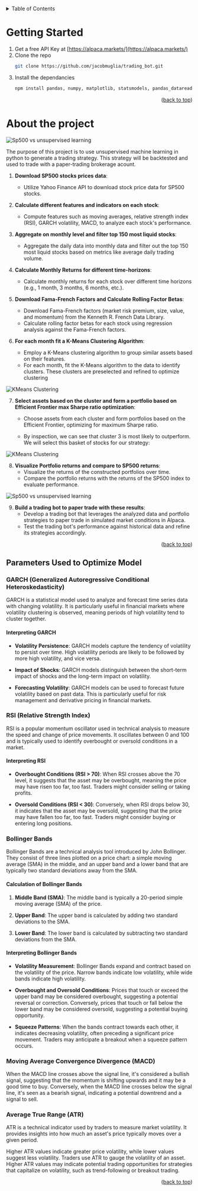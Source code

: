 <a name="readme-top"></a>
<details>
 <summary>Table of Contents</summary>
  <ol>
    <li><a href="#getting-started">Getting Started</a></li>
    <li><a href="#about-the-project">About The Project</a></li>
    <li><a href="#parameters">Parameters</a></li>
  </ol>
</details>

<!-- GETTING STARTED -->
# Getting Started
1. Get a free API Key at [https://alpaca.markets/](https://alpaca.markets/)
2. Clone the repo
   ```sh
   git clone https://github.com/jacobmuglia/trading_bot.git
   ```
3. Install the dependancies
   ```sh
   npm install pandas, numpy, matplotlib, statsmodels, pandas_datareader, datetime, yfinance, sklearn, PyPortfolioOpt
   ```

<p align="right">(<a href="#readme-top">back to top</a>)</p>

<!-- ABOUT THE PROJECT -->
# About the project

![Sp500 vs unsupervised learning](images/SP500.png)

The purpose of this project is to use unsupervised machine learning in python to generate a trading strategy. This strategy will be backtested and used to trade with a paper-trading brokerage acount.

1. **Download SP500 stocks prices data**:
   - Utilize Yahoo Finance API to download stock price data for SP500 stocks.

2. **Calculate different features and indicators on each stock**:
   - Compute features such as moving averages, relative strength index (RSI), GARCH volatility, MACD, to analyze each stock's performance.

3. **Aggregate on monthly level and filter top 150 most liquid stocks**:
   - Aggregate the daily data into monthly data and filter out the top 150 most liquid stocks based on metrics like average daily trading volume.

4. **Calculate Monthly Returns for different time-horizons**:
   - Calculate monthly returns for each stock over different time horizons (e.g., 1 month, 3 months, 6 months, etc.).

5. **Download Fama-French Factors and Calculate Rolling Factor Betas**:
   - Download Fama-French factors (market risk premium, size, value, and momentum) from the Kenneth R. French Data Library.
   - Calculate rolling factor betas for each stock using regression analysis against the Fama-French factors.

6. **For each month fit a K-Means Clustering Algorithm**:
   - Employ a K-Means clustering algorithm to group similar assets based on their features.
   - For each month, fit the K-Means algorithm to the data to identify clusters. These clusters are preselected and refined to optimize clustering

![KMeans Clustering](images/Clustering.png)

7. **Select assets based on the cluster and form a portfolio based on Efficient Frontier max Sharpe ratio optimization**:
   - Choose assets from each cluster and form portfolios based on the Efficient Frontier, optimizing for maximum Sharpe ratio.

   - By inspection, we can see that cluster 3 is most likely to outperform. We will select this basket of stocks for our strategy: 

![KMeans Clustering](images/MonthlyClusters.png)

8. **Visualize Portfolio returns and compare to SP500 returns**:
   - Visualize the returns of the constructed portfolios over time.
   - Compare the portfolio returns with the returns of the SP500 index to evaluate performance.

![Sp500 vs unsupervised learning](images/SP500.png)  

9. **Build a trading bot to paper trade with these results**:
   - Develop a trading bot that leverages the analyzed data and portfolio strategies to paper trade in simulated market conditions in Alpaca.
   - Test the trading bot's performance against historical data and refine its strategies accordingly.  

<p align="right">(<a href="#readme-top">back to top</a>)</p>

<!-- PARAMETERS -->
## Parameters Used to Optimize Model

### GARCH (Generalized Autoregressive Conditional Heteroskedasticity)

GARCH is a statistical model used to analyze and forecast time series data with changing volatility. It is particularly useful in financial markets where volatility clustering is observed, meaning periods of high volatility tend to cluster together.

#### Interpreting GARCH

- **Volatility Persistence**: GARCH models capture the tendency of volatility to persist over time. High volatility periods are likely to be followed by more high volatility, and vice versa.

- **Impact of Shocks**: GARCH models distinguish between the short-term impact of shocks and the long-term impact on volatility.

- **Forecasting Volatility**: GARCH models can be used to forecast future volatility based on past data. This is particularly useful for risk management and derivative pricing in financial markets.

### RSI (Relative Strength Index) 

RSI is a popular momentum oscillator used in technical analysis to measure the speed and change of price movements. It oscillates between 0 and 100 and is typically used to identify overbought or oversold conditions in a market.

#### Interpreting RSI

- **Overbought Conditions (RSI > 70)**: When RSI crosses above the 70 level, it suggests that the asset may be overbought, meaning the price may have risen too far, too fast. Traders might consider selling or taking profits.
  
- **Oversold Conditions (RSI < 30)**: Conversely, when RSI drops below 30, it indicates that the asset may be oversold, suggesting that the price may have fallen too far, too fast. Traders might consider buying or entering long positions.

### Bollinger Bands

Bollinger Bands are a technical analysis tool introduced by John Bollinger. They consist of three lines plotted on a price chart: a simple moving average (SMA) in the middle, and an upper band and a lower band that are typically two standard deviations away from the SMA.

#### Calculation of Bollinger Bands

1. **Middle Band (SMA)**: The middle band is typically a 20-period simple moving average (SMA) of the price.
  
2. **Upper Band**: The upper band is calculated by adding two standard deviations to the SMA.
  
3. **Lower Band**: The lower band is calculated by subtracting two standard deviations from the SMA.

#### Interpreting Bollinger Bands

- **Volatility Measurement**: Bollinger Bands expand and contract based on the volatility of the price. Narrow bands indicate low volatility, while wide bands indicate high volatility.

- **Overbought and Oversold Conditions**: Prices that touch or exceed the upper band may be considered overbought, suggesting a potential reversal or correction. Conversely, prices that touch or fall below the lower band may be considered oversold, suggesting a potential buying opportunity.

- **Squeeze Patterns**: When the bands contract towards each other, it indicates decreasing volatility, often preceding a significant price movement. Traders may anticipate a breakout when a squeeze pattern occurs.

### Moving Average Convergence Divergence (MACD)
 When the MACD line crosses above the signal line, it's considered a bullish signal, suggesting that the momentum is shifting upwards and it may be a good time to buy. Conversely, when the MACD line crosses below the signal line, it's seen as a bearish signal, indicating a potential downtrend and a signal to sell.

### Average True Range (ATR)

 ATR is a technical indicator used by traders to measure market volatility. It provides insights into how much an asset's price typically moves over a given period.
 
 Higher ATR values indicate greater price volatility, while lower values suggest less volatility. Traders use ATR to gauge the volatility of an asset. Higher ATR values may indicate potential trading opportunities for strategies that capitalize on volatility, such as trend-following or breakout trading.

<p align="right">(<a href="#readme-top">back to top</a>)</p>
